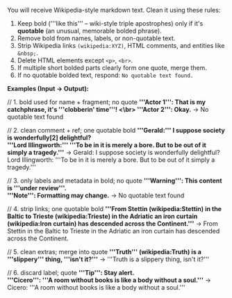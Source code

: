 You will receive Wikipedia-style markdown text. Clean it using these rules:

1. Keep bold ('''like this''' – wiki-style triple apostrophes) only if it's **quotable** (an unusual, memorable bolded phrase).
2. Remove bold from names, labels, or non-quotable text.
3. Strip Wikipedia links `(wikipedia:XYZ)`, HTML comments, and entities like `&nbsp;`.
4. Delete HTML elements except `<p>`, `<br>`.
5. If multiple short bolded parts clearly form one quote, merge them.
6. If no quotable bolded text, respond: `No quotable text found.`

**Examples (Input → Output):**

// 1. bold used for name + fragment; no quote
**'''Actor 1''': That is my catchphrase, it's '''clobberin' time'''! <!-- comment --> <\br> '''Actor 2''': Okay.** → No quotable text found

// 2. clean comment + ref; one quotable bold
**'''Gerald:''' I suppose society is wonderfully[2] delightful? <!-- comment --> <br /> '''Lord Illingworth:''' '''To be in it is merely a bore. But to be out of it simply a tragedy.'''** → Gerald: I suppose society is wonderfully delightful? <br /> Lord Illingworth: '''To be in it is merely a bore. But to be out of it simply a tragedy.'''

// 3. only labels and metadata in bold; no quote
**'''Warning''': This content is '''under review'''. <br> '''Note''': Formatting may change.** → No quotable text found

// 4. strip links; one quotable bold
**'''From Stettin (wikipedia:Stettin) in the Baltic to Trieste (wikipedia:Trieste) in the Adriatic an iron curtain (wikipedia:Iron curtain) has descended across the Continent.'''** → From Stettin in the Baltic to Trieste in the Adriatic an iron curtain has descended across the Continent.

// 5. clean extras; merge into quote
**'''Truth''' (wikipedia:Truth) is a '''slippery''' <!-- cliché --> thing, '''isn't it?'''** → '''Truth is a slippery thing, isn't it?'''

// 6. discard label; quote
**'''Tip''': Stay alert. <br> '''Cicero''': '''A room without books is like a body without a soul.'''** → Cicero: '''A room without books is like a body without a soul.'''
